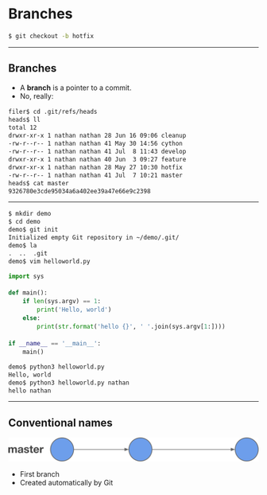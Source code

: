 # Branches
<!-- .slide: data-background="img/branch-bg.svg" -->

``` bash
$ git checkout -b hotfix
```

---

## Branches

- A **branch** is a pointer to a commit.
- No, really:

``` shell
filer$ cd .git/refs/heads
heads$ ll
total 12
drwxr-xr-x 1 nathan nathan 28 Jun 16 09:06 cleanup
-rw-r--r-- 1 nathan nathan 41 May 30 14:56 cython
-rw-r--r-- 1 nathan nathan 41 Jul  8 11:43 develop
drwxr-xr-x 1 nathan nathan 40 Jun  3 09:27 feature
drwxr-xr-x 1 nathan nathan 28 May 27 10:30 hotfix
-rw-r--r-- 1 nathan nathan 41 Jul  7 10:21 master
heads$ cat master
9326780e3cde95034a6a402ee39a47e66e9c2398
```

---

```
$ mkdir demo
$ cd demo
demo$ git init
Initialized empty Git repository in ~/demo/.git/
demo$ la
.  ..  .git
demo$ vim helloworld.py
```

``` python
import sys

def main():
    if len(sys.argv) == 1:
        print('Hello, world')
    else:
        print(str.format('hello {}', ' '.join(sys.argv[1:])))

if __name__ == '__main__':
    main()
```

```
demo$ python3 helloworld.py
Hello, world
demo$ python3 helloworld.py nathan
hello nathan
```

---

## Conventional names

<img src="img/gitflow-master.svg" />

- First branch
- Created automatically by Git


